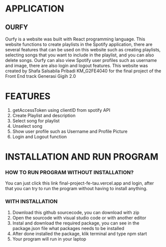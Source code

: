 # APPLICATION
## OURFY
Ourfy is a website was built with React programming language. This website functions to create playlists in the Spotify application, there are several features that can be used on this website such as creating playlists, selecting songs that you want to include in the playlist, and you can also delete songs. Ourfy can also view Spotify user profiles such as username and image, there are also login and logout features. This website was created by Shafa Salsabila Pribadi KM_G2FE4040 for the final project of the Front End track Generasi Gigih 2.0

# FEATURES
1. getAccessToken using clientID from spotify API
2. Create Playlist and description
3. Select song for playlist
4. Unselect song
5. Show user profile such as Username and Profile Picture
6. Login and Logout function

# INSTALLATION AND RUN PROGRAM
### HOW TO RUN PROGRAM WITHOUT INSTALLATION?
You can just click this link final-project-fe-tau.vercel.app and login, after that you can try to run the program without having to install anything.

### WITH INSTALLATION
1. Download this github sourcecode, you can download with zip
2. Open the sourcode with visual studio code or with another editor
3. Instal and download the required package, you can see in the package.json file what packages needs to be installed
4. After done installed the package, klik terminal and type npm start
5. Your program will run in your laptop

